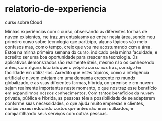 # relatorio-de-experiencia
curso sobre Cloud



Minhas experiências com o curso, observando as diferentes formas de nuvem existentes, me traz um entusiasmo ao entrar nesta área, sendo meu primeiro curso sobre tecnologia que participo, alguns tópicos são meio confusos mas, com o tempo, creio que vou me acostumando com a área. Estou na minha primeira semana do curso, indicado pela minha faculdade, e acredito ser uma boa oportunidade para crescer na tecnologia. Os aplicativos demonstrados são realmente úteis, mesmo não os conhecendo antes, com alguns tutoriais que o próprio curso nos traz, consigo ter facilidade em utilizá-los. Acredito que estes tópicos, como a inteligência artificial e nuvem estejam em uma demanda crescente no mundo globalizado, e as suas diferentes formas, híbrida, on-premise e em nuvem sejam realmente importantes neste momento, o que nos traz esse benefício em expandirmos nossos conhecimentos. Com tantos benefícios da nuvem privada, pública e híbrida, as pessoas têm a possibilidade de se adaptarem conforme suas necessidades, o que ajuda muito empresas e clientes, muitas vezes reduzindo custos que antes não eram utilizados, e compartilhando seus serviços com outras pessoas.

